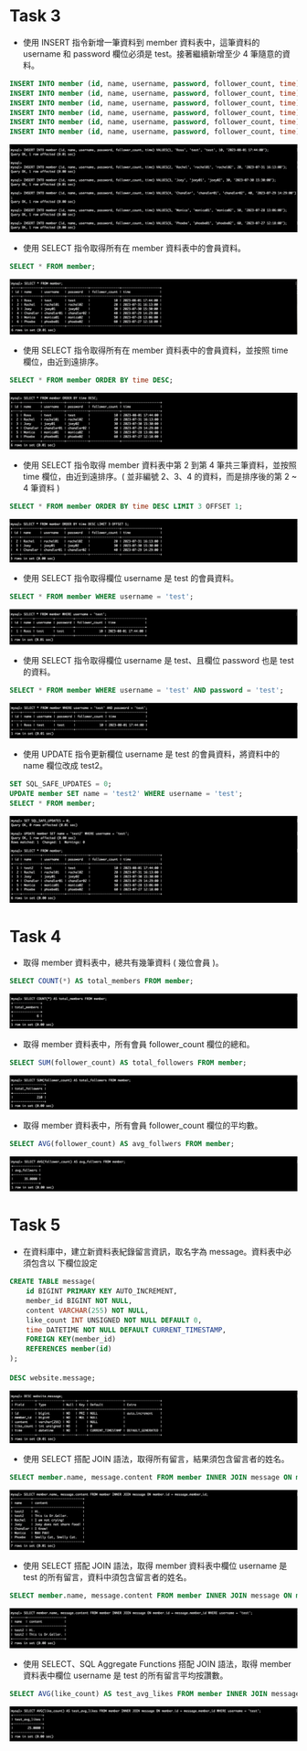 # Task 3

- 使用 INSERT 指令新增一筆資料到 member 資料表中，這筆資料的 username 和 password 欄位必須是 test。接著繼續新增至少 4 筆隨意的資料。

```sql
INSERT INTO member (id, name, username, password, follower_count, time) VALUES(1, 'Ross', 'test', 'test', 10, '2023-08-01 17:44:00');
INSERT INTO member (id, name, username, password, follower_count, time) VALUES(2, 'Rachel', 'rachel01', 'rachel02', 20, '2023-07-31 16:13:00');
INSERT INTO member (id, name, username, password, follower_count, time) VALUES(3, 'Joey', 'joey01', 'joey02', 30, '2023-07-30 15:30:00');
INSERT INTO member (id, name, username, password, follower_count, time) VALUES(4, 'Chandler', 'chandler01', 'chandler02', 40, '2023-07-29 14:29:00');
INSERT INTO member (id, name, username, password, follower_count, time) VALUES(5, 'Monica', 'monica01', 'monica02', 50, '2023-07-28 13:06:00');
INSERT INTO member (id, name, username, password, follower_count, time) VALUES(6, 'Phoebe', 'phoebe01', 'phoebe02', 60, '2023-07-27 12:18:00');
```

![image](https://raw.githubusercontent.com/wennie-tung/wehelp/main/week5/img/Task3_1.png)


- 使用 SELECT 指令取得所有在 member 資料表中的會員資料。

```sql
SELECT * FROM member;
```

![image](https://github.com/wennie-tung/wehelp/blob/main/week5/img/Task3_2.png?raw=true)


- 使用 SELECT 指令取得所有在 member 資料表中的會員資料，並按照 time 欄位，由近到遠排序。

```sql
SELECT * FROM member ORDER BY time DESC;
```

![image](https://github.com/wennie-tung/wehelp/blob/main/week5/img/Task3_3.png?raw=true)


- 使用 SELECT 指令取得 member 資料表中第 2 到第 4 筆共三筆資料，並按照 time 欄位，由近到遠排序。( 並非編號 2、3、4 的資料，而是排序後的第 2 ~ 4 筆資料 )

```sql
SELECT * FROM member ORDER BY time DESC LIMIT 3 OFFSET 1;
```

![image](https://github.com/wennie-tung/wehelp/blob/main/week5/img/Task3_4.png?raw=true)


- 使用 SELECT 指令取得欄位 username 是 test 的會員資料。

```sql
SELECT * FROM member WHERE username = 'test';
```

![image](https://github.com/wennie-tung/wehelp/blob/main/week5/img/Task3_5.png?raw=true)


- 使用 SELECT 指令取得欄位 username 是 test、且欄位 password 也是 test 的資料。

```sql
SELECT * FROM member WHERE username = 'test' AND password = 'test';
```

![image](https://github.com/wennie-tung/wehelp/blob/main/week5/img/Task3_6.png?raw=true)


- 使用 UPDATE 指令更新欄位 username 是 test 的會員資料，將資料中的 name 欄位改成 test2。

```sql
SET SQL_SAFE_UPDATES = 0;
UPDATE member SET name = 'test2' WHERE username = 'test';
SELECT * FROM member;
```

![image](https://github.com/wennie-tung/wehelp/blob/main/week5/img/Task3_7.png?raw=true)



# Task 4 

- 取得 member 資料表中，總共有幾筆資料 ( 幾位會員 )。

```sql
SELECT COUNT(*) AS total_members FROM member;
```

![image](https://github.com/wennie-tung/wehelp/blob/main/week5/img/Task4_1.png?raw=true)


- 取得 member 資料表中，所有會員 follower_count 欄位的總和。

```sql
SELECT SUM(follower_count) AS total_followers FROM member;
```

![image](https://github.com/wennie-tung/wehelp/blob/main/week5/img/Task4_2.png?raw=true)


- 取得 member 資料表中，所有會員 follower_count 欄位的平均數。

```sql
SELECT AVG(follower_count) AS avg_follwers FROM member;
```

![image](https://github.com/wennie-tung/wehelp/blob/main/week5/img/Task4_3.png?raw=true)



# Task 5

- 在資料庫中，建立新資料表紀錄留言資訊，取名字為 message。資料表中必須包含以
下欄位設定

```sql
CREATE TABLE message(
	id BIGINT PRIMARY KEY AUTO_INCREMENT,
    member_id BIGINT NOT NULL,
    content VARCHAR(255) NOT NULL,
    like_count INT UNSIGNED NOT NULL DEFAULT 0,
    time DATETIME NOT NULL DEFAULT CURRENT_TIMESTAMP,
    FOREIGN KEY(member_id)
    REFERENCES member(id)
);

DESC website.message;
```

![image](https://github.com/wennie-tung/wehelp/blob/main/week5/img/Task5_1.png?raw=true)


- 使用 SELECT 搭配 JOIN 語法，取得所有留言，結果須包含留言者的姓名。

```sql
SELECT member.name, message.content FROM member INNER JOIN message ON member.id = message.member_id;
```

![image](https://github.com/wennie-tung/wehelp/blob/main/week5/img/Task5_2.png?raw=true)


- 使用 SELECT 搭配 JOIN 語法，取得 member 資料表中欄位 username 是 test 的所有留言，資料中須包含留言者的姓名。

```sql
SELECT member.name, message.content FROM member INNER JOIN message ON member.id = message.member_id WHERE username = 'test';
```

![image](https://github.com/wennie-tung/wehelp/blob/main/week5/img/Task5_3.png?raw=true)


- 使用 SELECT、SQL Aggregate Functions 搭配 JOIN 語法，取得 member 資料表中欄位 username 是 test 的所有留言平均按讚數。

```sql
SELECT AVG(like_count) AS test_avg_likes FROM member INNER JOIN message ON member.id = message.member_id WHERE username = 'test';
```

![image](https://github.com/wennie-tung/wehelp/blob/main/week5/img/Task5_4.png?raw=true)

